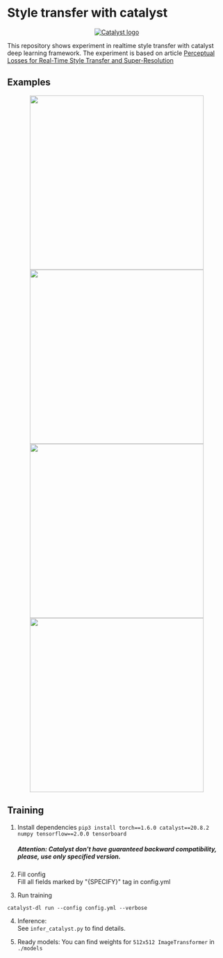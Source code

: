 # Style transfer with catalyst

<div align="center">

[![Catalyst logo](https://raw.githubusercontent.com/catalyst-team/catalyst-pics/master/pics/catalyst_logo.png)](https://github.com/catalyst-team/catalyst)

</div>

This repository shows experiment in realtime style transfer with catalyst deep learning framework. The experiment is based on article 
[Perceptual Losses for Real-Time Style Transfer and Super-Resolution](https://arxiv.org/abs/1603.08155)


## Examples

<div align="center">
<img src="images/city_origin.jpg" width="400"/>
<img src="images/city_blue.png" width="400"/><br>
<img src="images/city_iris.png" width="400"/>
<img src="images/city_city.png" width="400"/>
</div>

## Training

1. Install dependencies 
```pip3 install torch==1.6.0 catalyst==20.8.2 numpy tensorflow==2.0.0 tensorboard```
    ##### Attention: Catalyst don't have guaranteed backward compatibility, please, use only specified version.

2. Fill config \
Fill all fields marked by "{SPECIFY}" tag in config.yml

3. Run training 
```
catalyst-dl run --config config.yml --verbose
```

4. Inference: \
See ```infer_catalyst.py``` to find details.

5. Ready models:
You can find weights for ```512x512 ImageTransformer``` in ```./models```